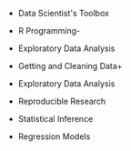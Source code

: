 * Data Scientist's Toolbox

* R Programming-

* Exploratory Data Analysis

* Getting and Cleaning Data+

* Exploratory Data Analysis

* Reproducible Research

* Statistical Inference

* Regression Models

